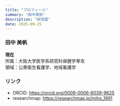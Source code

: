 ```yaml
---
title: "プロフィール"
summary: "田中美帆"
description: "研究歴"
date: 2025-09-25
---
```


### 田中 美帆
**現在**  
所属：大阪大学医学系研究科保健学専攻  
領域：公衆衛生看護学、地域看護学

### リンク
- ORCID: https://orcid.org/0009-0006-6039-9625
- researchmap: https://researchmap.jp/miho_1991
